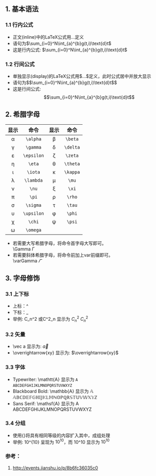 ## 1. 基本语法  
### 1.1  行内公式
+ 正文(inline)中的LaTeX公式用$...$定义  
+ 语句为\$\sum_{i=0}^N\int_{a}^{b}g(t,i)\text{d}t$
+ 这是行内公式: $\sum_{i=0}^N\int_{a}^{b}g(t,i)\text{d}t$
### 1.2 行间公式  
+ 单独显示(display)的LaTeX公式用\$$...\$$定义，此时公式居中并放大显示
+ 语句为\$$\sum_{i=0}^N\int_{a}^{b}g(t,i)\text{d}t$$
+ 这是行间公式:
$$\sum_{i=0}^N\int_{a}^{b}g(t,i)\text{d}t$$
## 2. 希腊字母
<table>
<thead><tr>
<th style="text-align:center">显示</th>
<th style="text-align:center">命令</th>
<th style="text-align:center">显示</th>
<th style="text-align:center">命令</th>
</tr>
</thead>
<tbody>
<tr>
<td style="text-align:center">α</td>
<td style="text-align:center"><code>\alpha</code></td>
<td style="text-align:center">β</td>
<td style="text-align:center"><code>\beta</code></td>
</tr>
<tr>
<td style="text-align:center">γ</td>
<td style="text-align:center"><code>\gamma</code></td>
<td style="text-align:center">δ</td>
<td style="text-align:center"><code>\delta</code></td>
</tr>
<tr>
<td style="text-align:center">ε</td>
<td style="text-align:center"><code>\epsilon</code></td>
<td style="text-align:center">ζ</td>
<td style="text-align:center"><code>\zeta</code></td>
</tr>
<tr>
<td style="text-align:center">η</td>
<td style="text-align:center"><code>\eta</code></td>
<td style="text-align:center">θ</td>
<td style="text-align:center"><code>\theta</code></td>
</tr>
<tr>
<td style="text-align:center">ι</td>
<td style="text-align:center"><code>\iota</code></td>
<td style="text-align:center">κ</td>
<td style="text-align:center"><code>\kappa</code></td>
</tr>
<tr>
<td style="text-align:center">λ</td>
<td style="text-align:center"><code>\lambda</code></td>
<td style="text-align:center">μ</td>
<td style="text-align:center"><code>\mu</code></td>
</tr>
<tr>
<td style="text-align:center">ν</td>
<td style="text-align:center"><code>\nu</code></td>
<td style="text-align:center">ξ</td>
<td style="text-align:center"><code>\xi</code></td>
</tr>
<tr>
<td style="text-align:center">π</td>
<td style="text-align:center"><code>\pi</code></td>
<td style="text-align:center">ρ</td>
<td style="text-align:center"><code>\rho</code></td>
</tr>
<tr>
<td style="text-align:center">σ</td>
<td style="text-align:center"><code>\sigma</code></td>
<td style="text-align:center">τ</td>
<td style="text-align:center"><code>\tau</code></td>
</tr>
<tr>
<td style="text-align:center">υ</td>
<td style="text-align:center"><code>\upsilon</code></td>
<td style="text-align:center">φ</td>
<td style="text-align:center"><code>\phi</code></td>
</tr>
<tr>
<td style="text-align:center">χ</td>
<td style="text-align:center"><code>\chi</code></td>
<td style="text-align:center">ψ</td>
<td style="text-align:center"><code>\psi</code></td>
</tr>
<tr>
<td style="text-align:center">ω</td>
<td style="text-align:center"><code>\omega</code></td>
</tr>
</tbody>
</table>

+ 若需要大写希腊字母，将命令首字母大写即可。  
\Gamma $\Gamma$
+ 若需要斜体希腊字母，将命令前加上var前缀即可。  
\varGamma $\varGamma$
## 3. 字母修饰
### 3.1 上下标
+ 上标：^
+ 下标：_
+ 举例: C_n^2 或C^2_n 显示为 $C_n^2$ $C^2_n$
### 3.2 矢量
+ \vec a 显示为: $\vec a$
+ \overrightarrow{xy} 显示为: $\overrightarrow{xy}$
### 3.3 字体
+ Typewriter:  \mathtt{A} 显示为 $\mathtt{A}$  
$\mathtt{A}\mathtt{B}\mathtt{C}\mathtt{D}\mathtt{E}\mathtt{F}\mathtt{G}\mathtt{H}\mathtt{I}\mathtt{J}\mathtt{K}\mathtt{L}\mathtt{M}\mathtt{N}\mathtt{O}\mathtt{P}\mathtt{Q}\mathtt{R}\mathtt{S}\mathtt{T}\mathtt{U}\mathtt{V}\mathtt{W}\mathtt{X}\mathtt{Y}\mathtt{Z}$
+ Blackboard Bold: \mathbb{A} 显示为 $\mathbb{A}$  
$\mathbb{A}\mathbb{B}\mathbb{C}\mathbb{D}\mathbb{E}\mathbb{F}\mathbb{G}\mathbb{H}\mathbb{I}\mathbb{J}\mathbb{K}\mathbb{L}\mathbb{M}\mathbb{N}\mathbb{O}\mathbb{P}\mathbb{Q}\mathbb{R}\mathbb{S}\mathbb{T}\mathbb{U}\mathbb{V}\mathbb{W}\mathbb{X}\mathbb{Y}\mathbb{Z}$
+ Sans Serif: \mathsf{A} 显示为 $\mathsf{A}$  
$\mathsf{A}\mathsf{B}\mathsf{C}\mathsf{D}\mathsf{E}\mathsf{F}\mathsf{G}\mathsf{H}\mathsf{I}\mathsf{J}\mathsf{K}\mathsf{L}\mathsf{M}\mathsf{N}\mathsf{O}\mathsf{P}\mathsf{Q}\mathsf{R}\mathsf{S}\mathsf{T}\mathsf{U}\mathsf{V}\mathsf{W}\mathsf{X}\mathsf{Y}\mathsf{Z}$

### 3.4 分组
+ 使用{}将具有相同等级的内容扩入其中，成组处理
+ 举例: 10^{10} 呈现为 $10^{10}$，而 10^10 显示为 $10^10$

### 参考：
1. http://events.jianshu.io/p/8b6fc36035c0